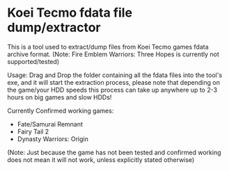 # Koei Tecmo fdata file dump/extractor

This is a tool used to extract/dump files from Koei Tecmo games fdata archive format.
(Note: Fire Emblem Warriors: Three Hopes is currently not supported/tested)

Usage: Drag and Drop the folder containing all the fdata files into the tool's exe, and it will start the extraction process, please note that depending on the game/your HDD speeds this process can take up anywhere up to 2-3 hours on big games and slow HDDs!  
  

Currently Confirmed working games:
  - Fate/Samurai Remnant
  - Fairy Tail 2
  - Dynasty Warriors: Origin


(Note: Just because the game has not been tested and confirmed working does not mean it will not work, unless explicitly stated otherwise)
  
